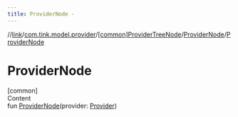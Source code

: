 ```yaml
---
title: ProviderNode -
---
```

//[link](../../../index.md)/[com.tink.model.provider](../../index.md)/[[common]ProviderTreeNode](../index.md)/[ProviderNode](index.md)/[ProviderNode](-provider-node.md)



# ProviderNode  
[common]  
Content  
fun [ProviderNode](-provider-node.md)(provider: [Provider](../../[common]-provider/index.md))  




